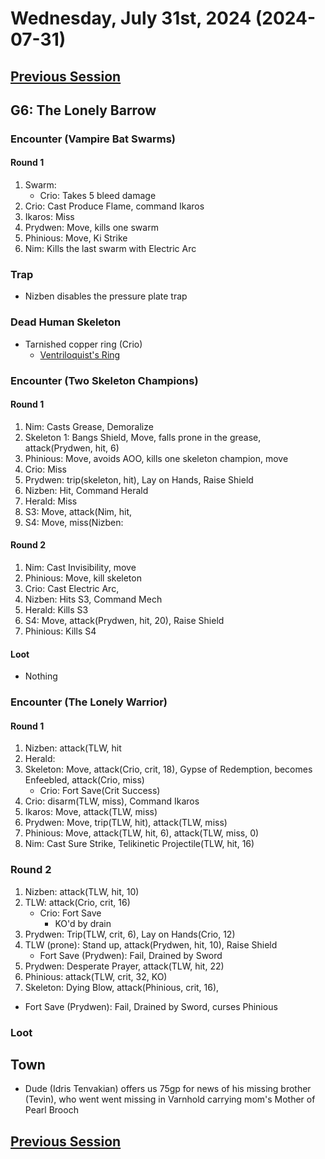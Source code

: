 # Wednesday, July 31st, 2024 (2024-07-31)

## [Previous Session](./2024-07-24.md)

## G6: The Lonely Barrow

### Encounter (Vampire Bat Swarms)

#### Round 1

1. Swarm:
   - Crio: Takes 5 bleed damage
1. Crio: Cast Produce Flame, command Ikaros
1. Ikaros: Miss
1. Prydwen: Move, kills one swarm
1. Phinious: Move, Ki Strike
1. Nim: Kills the last swarm with Electric Arc

### Trap

- Nizben disables the pressure plate trap

### Dead Human Skeleton

- Tarnished copper ring (Crio)
  - [Ventriloquist's Ring](https://2e.aonprd.com/Equipment.aspx?ID=3114&Redirected=1)

### Encounter (Two Skeleton Champions)

#### Round 1

1. Nim: Casts Grease, Demoralize
1. Skeleton 1: Bangs Shield, Move, falls prone in the grease, attack(Prydwen, hit, 6)
1. Phinious: Move, avoids AOO, kills one skeleton champion, move
1. Crio: Miss
1. Prydwen: trip(skeleton, hit), Lay on Hands, Raise Shield
1. Nizben: Hit, Command Herald
1. Herald: Miss
1. S3: Move, attack(Nim, hit,
1. S4: Move, miss(Nizben:

#### Round 2

1. Nim: Cast Invisibility, move
1. Phinious: Move, kill skeleton
1. Crio: Cast Electric Arc,
1. Nizben: Hits S3, Command Mech
1. Herald: Kills S3
1. S4: Move, attack(Prydwen, hit, 20), Raise Shield
1. Phinious: Kills S4

#### Loot

- Nothing

### Encounter (The Lonely Warrior)

#### Round 1

1. Nizben: attack(TLW, hit
1. Herald:
1. Skeleton: Move, attack(Crio, crit, 18), Gypse of Redemption, becomes Enfeebled, attack(Crio, miss)
   - Crio: Fort Save(Crit Success)
1. Crio: disarm(TLW, miss), Command Ikaros
1. Ikaros: Move, attack(TLW, miss)
1. Prydwen: Move, trip(TLW, hit), attack(TLW, miss)
1. Phinious: Move, attack(TLW, hit, 6), attack(TLW, miss, 0)
1. Nim: Cast Sure Strike, Telikinetic Projectile(TLW, hit, 16)

### Round 2

1. Nizben: attack(TLW, hit, 10)
1. TLW: attack(Crio, crit, 16)
   - Crio: Fort Save
     - KO'd by drain
1. Prydwen: Trip(TLW, crit, 6), Lay on Hands(Crio, 12)
1. TLW (prone): Stand up, attack(Prydwen, hit, 10), Raise Shield
   - Fort Save (Prydwen): Fail, Drained by Sword
1. Prydwen: Desperate Prayer, attack(TLW, hit, 22)
1. Phinious: attack(TLW, crit, 32, KO)
1. Skeleton: Dying Blow, attack(Phinious, crit, 16),

- Fort Save (Prydwen): Fail, Drained by Sword, curses Phinious

### Loot

## Town

- Dude (Idris Tenvakian) offers us 75gp for news of his missing brother (Tevin), who went went missing in Varnhold carrying mom's Mother of Pearl Brooch

## [Previous Session](./2024-08-07.md)
